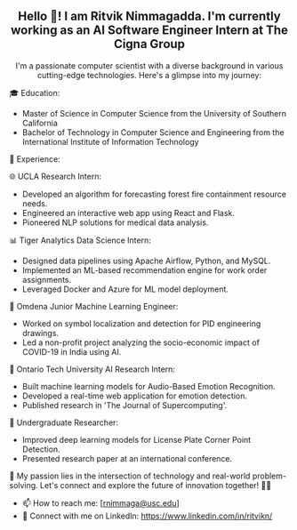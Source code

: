 <h2 align='center'>Hello 👋! I am Ritvik Nimmagadda. I'm currently working as an AI Software Engineer Intern at The Cigna Group</h2> 

<p align = 'center'>
  I'm a passionate computer scientist with a diverse background in various cutting-edge technologies. Here's a glimpse into my journey:
  
  🎓 Education:
  
  * Master of Science in Computer Science from the University of Southern California
  * Bachelor of Technology in Computer Science and Engineering from the International Institute of Information Technology
  
  🚀 Experience:
  
  🌐 UCLA Research Intern:
  * Developed an algorithm for forecasting forest fire containment resource needs.
  * Engineered an interactive web app using React and Flask.
  * Pioneered NLP solutions for medical data analysis.

  📊 Tiger Analytics Data Science Intern:
  * Designed data pipelines using Apache Airflow, Python, and MySQL.
  * Implemented an ML-based recommendation engine for work order assignments.
  * Leveraged Docker and Azure for ML model deployment.
    
  🤖 Omdena Junior Machine Learning Engineer:
  * Worked on symbol localization and detection for PID engineering drawings.
  * Led a non-profit project analyzing the socio-economic impact of COVID-19 in India using AI.
    
  🤖 Ontario Tech University AI Research Intern:
  * Built machine learning models for Audio-Based Emotion Recognition.
  * Developed a real-time web application for emotion detection.
  * Published research in 'The Journal of Supercomputing'.
    
  🧠 Undergraduate Researcher:
  * Improved deep learning models for License Plate Corner Point Detection.
  * Presented research paper at an international conference.

  🌟 My passion lies in the intersection of technology and real-world problem-solving. Let's connect and explore the future of innovation together! 💬🚀
</p>
  
- 📫 How to reach me: [rnimmaga@usc.edu]
- 👋 Connect with me on LinkedIn: https://www.linkedin.com/in/ritvikn/

<!---
RitvikN18/RitvikN18 is a ✨ special ✨ repository because its `README.md` (this file) appears on your GitHub profile.
You can click the Preview link to take a look at your changes.
--->
